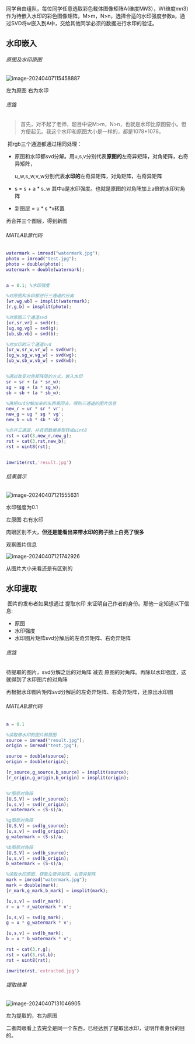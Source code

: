同学自由组队，每位同学任意选取彩色载体图像矩阵A(维度M*N*3），W(维度m*n*3）作为待嵌入水印的彩色图像矩阵，M>m，N>n，选择合适的水印强度参数a，通过SVD将w嵌入到A中，交给其他同学必须的数据进行水印的验证。











## 水印嵌入

###### 原图及水印原图

![image-20240407115458887](C:\Users\86198\AppData\Roaming\Typora\typora-user-images\image-20240407115458887.png)

左为原图 右为水印



###### 思路

> ​	首先，对不起了老师，题目中说M>m，N>n，也就是水印比原图要小。但方便起见。我这个水印和原图大小是一样的，都是1078*1078。



​	把rgb三个通道都通过相同处理：



- 原图和水印都svd分解。用u,s,v分别代表**原图的**左奇异矩阵，对角矩阵，右奇异矩阵，

  u_w,s_w,v_w分别代表**水印的**左奇异矩阵，对角矩阵，右奇异矩阵

- s = s + a * s_w   其中a是水印强度。也就是原图的对角阵加上a倍的水印对角阵

- 新图层 = u * s *v转置



再合并三个图层，得到新图

###### MATLAB源代码

```matlab
watermark = imread("watermark.jpg");
photo = imread("test.jpg");
photo = double(photo);
watermark = double(watermark);


a = 0.1; %水印强度

%对原图和水印都进行三通道的分离
[wr,wg,wb] = imsplit(watermark);
[r,g,b] = imsplit(photo);

%对原图三个通道svd
[ur,sr,vr] = svd(r);
[ug,sg,vg] = svd(g);
[ub,sb,vb] = svd(b);

%对水印的三个通道svd
[ur_w,sr_w,vr_w] = svd(wr);
[ug_w,sg_w,vg_w] = svd(wg);
[ub_w,sb_w,vb_w] = svd(wb);


%通过改变对角矩阵值的方式，嵌入水印
sr = sr + (a * sr_w);
sg = sg + (a * sg_w);
sb = sb + (a * sb_w);

%再把svd分解出来的东西乘回去，得到三通道的图片信息
new_r = ur * sr * vr';
new_g = ug * sg * vg';
new_b = ub * sb * vb';

%合并三通道，并且把数据类型转成uint8
rst = cat(3,new_r,new_g);
rst = cat(3,rst,new_b);
rst = uint8(rst);


imwrite(rst,'result.jpg')
```

###### 结果展示

![image-20240407121555631](C:\Users\86198\AppData\Roaming\Typora\typora-user-images\image-20240407121555631.png)

水印强度为0.1

左原图   右有水印

肉眼区别不大，**但还是能看出来带水印的狗子脸上白亮了很多**

观察图片信息

![image-20240407121742926](C:\Users\86198\AppData\Roaming\Typora\typora-user-images\image-20240407121742926.png)

从图片大小来看还是有区别的





















## 水印提取

​	图片的发布者如果想通过 提取水印 来证明自己作者的身份。那他一定知道以下信息:

- 原图
- 水印强度
- 水印图片矩阵svd分解后的左奇异矩阵、右奇异矩阵

###### 思路

待提取的图片，svd分解之后的对角阵 减去 原图的对角阵。再除以水印强度，这就得到了水印图片的对角阵

再根据水印图片矩阵svd分解后的左奇异矩阵、右奇异矩阵，还原出水印图



###### MATLAB源代码

```matlab
a = 0.1

%读取带水印的图片和原图
source = imread("result.jpg");
origin = imread("test.jpg");

source = double(source);
origin = double(origin);

[r_source,g_source,b_source] = imsplit(source);
[r_origin,g_origin,b_origin] = imsplit(origin);


%r图层对角阵
[U,S,V] = svd(r_source);
[u,s,v] = svd(r_origin);
r_watermark = (S-s)/a;

%g图层对角阵
[U,S,V] = svd(g_source);
[u,s,v] = svd(g_origin);
g_watermark = (S-s)/a;

%b图层对角阵
[U,S,V] = svd(b_source);
[u,s,v] = svd(b_origin);
b_watermark = (S-s)/a;

%读取水印原图，获取左奇异矩阵、右奇异矩阵
mark = imread("watermark.jpg");
mark = double(mark);
[r_mark,g_mark,b_mark] = imsplit(mark);

[u,s,v] = svd(r_mark);
r = u * r_watermark * v';

[u,s,v] = svd(g_mark);
g = u * g_watermark * v';

[u,s,v] = svd(b_mark);
b = u * b_watermark * v';

rst = cat(3,r,g);
rst = cat(3,rst,b);
rst = uint8(rst);

imwrite(rst,'extracted.jpg')
```

###### 提取结果

![image-20240407131046905](C:\Users\86198\AppData\Roaming\Typora\typora-user-images\image-20240407131046905.png)

左为提取的，右为原图

二者肉眼看上去完全是同一个东西，已经达到了提取出水印，证明作者身份的目的。
